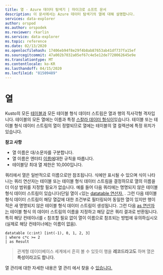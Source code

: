 ```yaml
---
title: 열 - Azure 데이터 탐색기 | 마이크로 소프트 문서
description: 이 문서에서는 Azure 데이터 탐색기의 열에 대해 설명합니다.
services: data-explorer
author: orspod
ms.author: orspodek
ms.reviewer: rkarlin
ms.service: data-explorer
ms.topic: reference
ms.date: 02/13/2020
ms.openlocfilehash: 17406eb94f8e29f4b8ab87653ab41df737fa15ef
ms.sourcegitcommit: 47a002b7032a05ef67c4e5e12de7720062645e9e
ms.translationtype: MT
ms.contentlocale: ko-KR
ms.lasthandoff: 04/15/2020
ms.locfileid: "81509489"
---
```

# <a name="columns"></a>열

Kusto의 모든 [테이블과](tables.md) 모든 테이블 형식 데이터 스트림은 열과 행의 직사각형 격자입니다. 테이블의 모든 열에는 이름과 특정 [스칼라 데이터 형식이](../scalar-data-types/index.md)있습니다. 테이블 또는 테이블 형식 데이터 스트림의 열이 정렬되므로 열에는 테이블의 열 컬렉션에 특정 위치가 있습니다.

**참고 사항**  

* 열 이름은 대/소문자를 구분합니다.
* 열 이름은 엔터티 [이름에](./entity-names.md)대한 규칙을 따릅니다.
* 테이블당 최대 열 제한은 10,000입니다.

쿼리에서 열은 일반적으로 이름으로만 참조됩니다. 식에만 표시될 수 있으며 식이 나타나는 쿼리 연산자는 테이블 또는 테이블 형식 데이터 스트림을 결정하므로 열의 이름을 더 이상 범위를 지정할 필요가 없습니다. 예를 들어 다음 쿼리에는 명명되지 않은 테이블 형식 데이터 스트림이 있습니다(단일 열이 `c`있는 [datatable 연산자,](../datatableoperator.md) . 그런 다음 테이블 형식 데이터 스트림이 해당 열값에 대한 조건부로 필터링되어 동일한 열이 있지만 행이 적은 새 명명되지 않은 테이블 형식 데이터 스트림이 생성됩니다. 그런 다음 [as 연산자는](../asoperator.md) 테이블 형식 의 데이터 스트림의 이름을 지정하고 해당 값은 쿼리 결과로 반환됩니다.
특히 해당 컨테이너를 `c` 참조할 필요 없이 열이 이름으로 참조되는 방법에 유의하십시오(실제로 해당 컨테이너에는 이름이 없음).

```kusto
datatable (c:int) [int(-1), 0, 1, 2, 3]
| where c*c >= 2
| as Result
```

> 관계형 데이터베이스 세계에서 흔히 볼 수 있듯이 행을 **레코드라고도** 하며 열은 **특성이라고도 합니다.**

열 관리에 대한 자세한 내용은 열 관리 에서 찾을 수 [있습니다.](../../management/columns.md)
